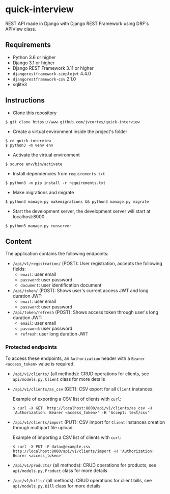 # quick-interview
REST API made in Django with Django REST Framework using DRF's APIView class.

## Requirements
* Python 3.6 or higher
* Django 3.1 or higher
* Django REST Framework 3.11 or higher
* `djangorestframework-simplejwt` 4.4.0
* `djangorestframework-csv` 2.1.0
* sqlite3

## Instructions

* Clone this repository
```console
$ git clone https://www.github.com/jvcortes/quick-interview
```

* Create a virtual environment inside the project's folder
```console
$ cd quick-interview
$ python3 -m venv env
```

* Activate the virtual environment
```console
$ source env/bin/activate
```

* Install dependencies from `requirements.txt`
```console
$ python3 -m pip install -r requirements.txt
```

* Make migrations and migrate
```console
$ python3 manage.py makemigrations && python3 manage.py migrate
```

* Start the development server, the development server will start at localhost:8000
```console
$ python3 manage.py runserver
```

## Content

The application contains the following endpoints:
* `/api/v1/registration/` (POST): User registration, accepts the following fields:
	* `email`: user email
	* `password`: user password
	* `document`: user identification document
* `/api/token/` (POST): Shows user's current access JWT and long duration JWT:
	* `email`: user email
	* `password`: user password
* `/api/token/refresh` (POST): Shows access token through user's long duration JWT:
	* `email`: user email
	* `password`: user password
	* `refresh`: user long duration JWT

### Protected endpoints

To access these endpoints, an `Authorization` header with a `Bearer <access_token>` value is required.

* `/api/v1/clients/` (all methods): CRUD operations for clients, see `api/models.py`, `Client` class for more details
* `/api/v1/clients/as_csv` (GET): CSV export for all `Client` instances.

    Example of exporting a CSV list of clients with `curl`:
    ```console
    $ curl -X GET  http://localhost:8000/api/v1/clients/as_csv -H 'Authorization: Bearer <access_token>' -H 'Accept: text/csv'
    ```
* `/api/v1/clients/import` (PUT): CSV import for `Client` instances creation through multipart file upload.

    Example of importing a CSV list of clients with `curl`:
    ```console
    $ curl -X PUT -F data=@example.csv http://localhost:8000/api/v1/clients/import -H 'Authorization: Bearer <access_token>'
    ```

* `/api/v1/products/` (all methods): CRUD operations for products, see `api/models.py`, `Product` class for more details
* `/api/v1/bills/` (all methods): CRUD operations for client bills, see `api/models.py`, `Bill` class for more details
